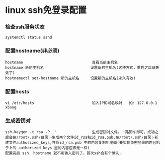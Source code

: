 # linux ssh免登录配置
### 检查ssh服务状态
	systemctl status sshd
### 配置hostname(非必须)
	hostname                               查看当前主机名
	hostname 新的主机名                     设置新的主机名(这种方式，重启之后就失效了)
	hostnamectl set-hostname 新的主机名     设置新的主机名(永久有效)  
### 配置hosts
	vi /etc/hosts                          加入IP和域名映射   如: 127.0.0.1    xbang

### 生成密钥对
	ssh-keygen -t rsa -P ''                生成密钥对文件，一路回车即可，成功之后会在/root/.ssh/目录下生成两个文件id_rsa和id_rsa.pub,在/root/.ssh/目录下新建文件authorized_keys,并将id_rsa.pub 中的内容复制到里面(要实现免密登录的两台机子上的 authorized_keys 里的内容应该是一样)
	配置完后 ssh  hostname 就不用输入密码了，首次ssh会有个确认；